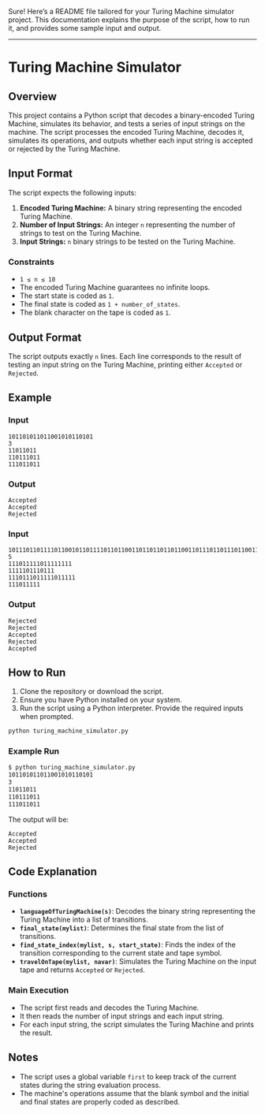 Sure! Here’s a README file tailored for your Turing Machine simulator project. This documentation explains the purpose of the script, how to run it, and provides some sample input and output.

---

# Turing Machine Simulator

## Overview
This project contains a Python script that decodes a binary-encoded Turing Machine, simulates its behavior, and tests a series of input strings on the machine. The script processes the encoded Turing Machine, decodes it, simulates its operations, and outputs whether each input string is accepted or rejected by the Turing Machine.

## Input Format
The script expects the following inputs:

1. **Encoded Turing Machine:** A binary string representing the encoded Turing Machine.
2. **Number of Input Strings:** An integer `n` representing the number of strings to test on the Turing Machine.
3. **Input Strings:** `n` binary strings to be tested on the Turing Machine.

### Constraints
- `1 ≤ n ≤ 10`
- The encoded Turing Machine guarantees no infinite loops.
- The start state is coded as `1`.
- The final state is coded as `1 + number_of_states`.
- The blank character on the tape is coded as `1`.

## Output Format
The script outputs exactly `n` lines. Each line corresponds to the result of testing an input string on the Turing Machine, printing either `Accepted` or `Rejected`.

## Example

### Input
```plaintext
101101011011001010110101
3
11011011
110111011
111011011
```

### Output
```plaintext
Accepted
Accepted
Rejected
```

### Input
```plaintext
101110110111101100101101111011011001101101101101100110111011011101100110111110111011010011101101110110100111011101110111010011101111010111101100111101101111011011001111010111110101
5
111011111011111111
1111101110111
1110111011111011111
111011111
```

### Output
```plaintext
Rejected
Rejected
Accepted
Rejected
Accepted
```

## How to Run
1. Clone the repository or download the script.
2. Ensure you have Python installed on your system.
3. Run the script using a Python interpreter. Provide the required inputs when prompted.

```sh
python turing_machine_simulator.py
```

### Example Run
```sh
$ python turing_machine_simulator.py
101101011011001010110101
3
11011011
110111011
111011011
```
The output will be:
```plaintext
Accepted
Accepted
Rejected
```

## Code Explanation

### Functions
- **`languageOfTuringMachine(s)`**: Decodes the binary string representing the Turing Machine into a list of transitions.
- **`final_state(mylist)`**: Determines the final state from the list of transitions.
- **`find_state_index(mylist, s, start_state)`**: Finds the index of the transition corresponding to the current state and tape symbol.
- **`travelOnTape(mylist, navar)`**: Simulates the Turing Machine on the input tape and returns `Accepted` or `Rejected`.

### Main Execution
- The script first reads and decodes the Turing Machine.
- It then reads the number of input strings and each input string.
- For each input string, the script simulates the Turing Machine and prints the result.

## Notes
- The script uses a global variable `first` to keep track of the current states during the string evaluation process.
- The machine's operations assume that the blank symbol and the initial and final states are properly coded as described.
